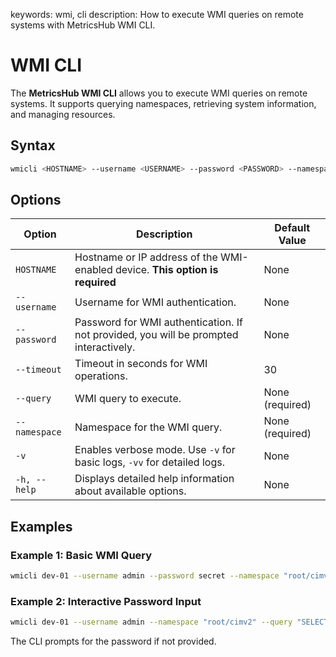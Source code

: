 keywords: wmi, cli
description: How to execute WMI queries on remote systems with MetricsHub WMI CLI.

# WMI CLI

The **MetricsHub WMI CLI** allows you to execute WMI queries on remote systems. It supports querying namespaces, retrieving system information, and managing resources.

## Syntax

```bash
wmicli <HOSTNAME> --username <USERNAME> --password <PASSWORD> --namespace <NAMESPACE> --query <QUERY> --timeout <TIMEOUT>
```

## Options

| Option        | Description                                                                           | Default Value   |
| ------------- | ------------------------------------------------------------------------------------- | --------------- |
| `HOSTNAME`    | Hostname or IP address of the WMI-enabled device. **This option is required**         | None            |
| `--username`  | Username for WMI authentication.                                                      | None            |
| `--password`  | Password for WMI authentication. If not provided, you will be prompted interactively. | None            |
| `--timeout`   | Timeout in seconds for WMI operations.                                                | 30              |
| `--query`     | WMI query to execute.                                                                 | None (required) |
| `--namespace` | Namespace for the WMI query.                                                          | None (required) |
| `-v`          | Enables verbose mode. Use `-v` for basic logs, `-vv` for detailed logs.               | None            |
| `-h, --help`  | Displays detailed help information about available options.                           | None            |

## Examples

### Example 1: Basic WMI Query

```bash
wmicli dev-01 --username admin --password secret --namespace "root/cimv2" --query "SELECT * FROM Win32_OperatingSystem" --timeout 30
```

### Example 2: Interactive Password Input

```bash
wmicli dev-01 --username admin --namespace "root/cimv2" --query "SELECT * FROM CIM_ManagedElement"
```

The CLI prompts for the password if not provided.
